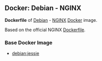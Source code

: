 ## Docker: Debian - NGINX

**Dockerfile** of [Debian](https://www.debian.org/) - [NGINX](https://www.nginx.com/) [Docker](https://www.docker.com/) image.

Based on the official NGINX [Dockerfile](https://github.com/nginxinc/docker-nginx).

### Base Docker Image

- [debian:jessie](https://hub.docker.com/_/debian/)
